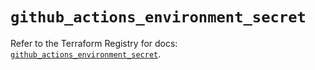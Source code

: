 # `github_actions_environment_secret`

Refer to the Terraform Registry for docs: [`github_actions_environment_secret`](https://registry.terraform.io/providers/integrations/github/6.3.0/docs/resources/actions_environment_secret).
